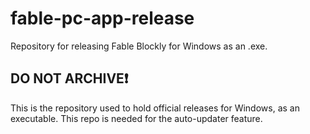 # fable-pc-app-release
Repository for releasing Fable Blockly for Windows as an .exe.

## __DO NOT ARCHIVE__:heavy_exclamation_mark:
This is the repository used to hold official releases for Windows, as an executable. This repo is needed for the auto-updater feature.


